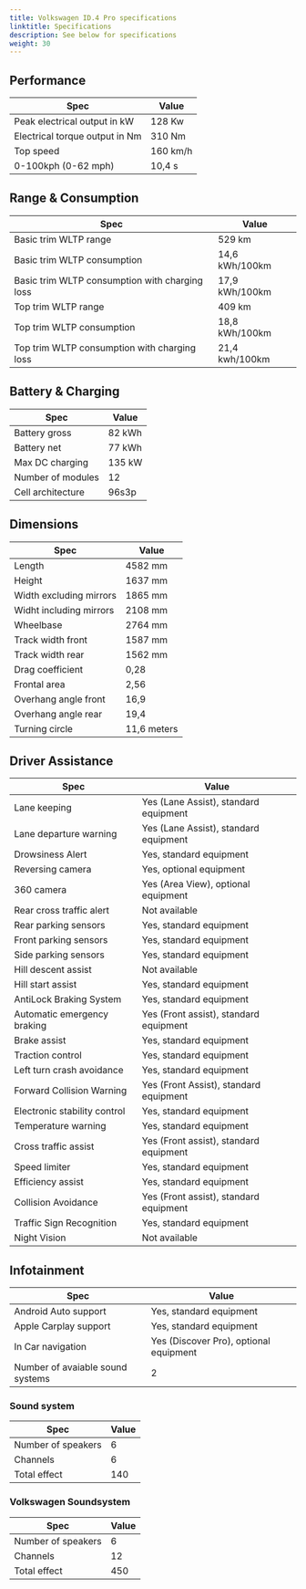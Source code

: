 ```yaml
---
title: Volkswagen ID.4 Pro specifications
linktitle: Specifications
description: See below for specifications
weight: 30
---
```


## Performance
|Spec|Value|
|----|-----|
|Peak electrical output in kW|128 Kw|
|Electrical torque output in Nm|310 Nm|
|Top speed|160 km/h|
|0-100kph (0-62 mph)|10,4 s|



## Range & Consumption
|Spec|Value|
|----|-----|
|Basic trim WLTP range|529 km|
|Basic trim WLTP consumption|14,6 kWh/100km|
|Basic trim WLTP consumption with charging loss|17,9 kWh/100km|
|Top trim WLTP range|409 km|
|Top trim WLTP consumption|18,8 kWh/100km|
|Top trim WLTP consumption with charging loss|21,4 kwh/100km|



## Battery & Charging
|Spec|Value|
|----|-----|
|Battery gross|82 kWh|
|Battery net|77 kWh|
|Max DC charging|135 kW|
|Number of modules|12|
|Cell architecture|96s3p|



## Dimensions
|Spec|Value|
|----|-----|
|Length|4582 mm|
|Height|1637 mm|
|Width excluding mirrors|1865 mm|
|Widht including mirrors|2108 mm|
|Wheelbase|2764 mm|
|Track width front|1587 mm|
|Track width rear|1562 mm|
|Drag coefficient|0,28|
|Frontal area|2,56|
|Overhang angle front|16,9|
|Overhang angle rear|19,4|
|Turning circle|11,6 meters|

## Driver Assistance
|Spec|Value|
|----|-----|
|Lane keeping|Yes (Lane Assist), standard equipment|
|Lane departure warning|Yes (Lane Assist), standard equipment|
|Drowsiness Alert|Yes, standard equipment|
|Reversing camera|Yes, optional equipment|
|360 camera|Yes (Area View), optional equipment|
|Rear cross traffic alert|Not available|
|Rear parking sensors|Yes, standard equipment|
|Front parking sensors|Yes, standard equipment|
|Side parking sensors|Yes, standard equipment|
|Hill descent assist|Not available|
|Hill start assist|Yes, standard equipment|
|AntiLock Braking System|Yes, standard equipment|
|Automatic emergency braking|Yes (Front assist), standard equipment|
|Brake assist|Yes, standard equipment|
|Traction control|Yes, standard equipment|
|Left turn crash avoidance|Yes, standard equipment|
|Forward Collision Warning|Yes (Front Assist), standard equipment|
|Electronic stability control|Yes, standard equipment|
|Temperature warning|Yes, standard equipment|
|Cross traffic assist|Yes (Front assist), standard equipment|
|Speed limiter|Yes, standard equipment|
|Efficiency assist|Yes, standard equipment|
|Collision Avoidance|Yes (Front assist), standard equipment|
|Traffic Sign Recognition|Yes, standard equipment|
|Night Vision|Not available|

## Infotainment
|Spec|Value|
|----|-----|
|Android Auto support|Yes, standard equipment|
|Apple Carplay support|Yes, standard equipment|
|In Car navigation|Yes (Discover Pro), optional equipment|
|Number of avaiable sound systems|2|

### Sound system
|Spec|Value|
|----|-----|
|Number of speakers|6|
|Channels|6|
|Total effect|140|

### Volkswagen Soundsystem
|Spec|Value|
|----|-----|
|Number of speakers|6|
|Channels|12|
|Total effect|450|
